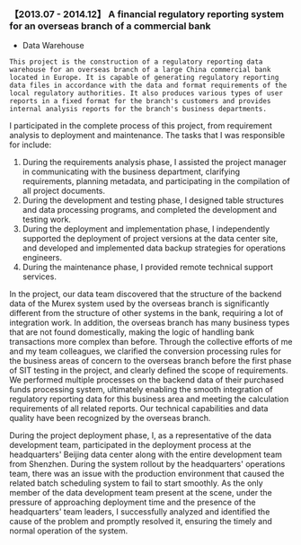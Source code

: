 ### 【2013.07 - 2014.12】 A financial regulatory reporting system for an overseas branch of a commercial bank

+ Data Warehouse

```
This project is the construction of a regulatory reporting data warehouse for an overseas branch of a large China commercial bank located in Europe. It is capable of generating regulatory reporting data files in accordance with the data and format requirements of the local regulatory authorities. It also produces various types of user reports in a fixed format for the branch's customers and provides internal analysis reports for the branch's business departments.
``` 

I participated in the complete process of this project, from requirement analysis to deployment and maintenance. The tasks that I was responsible for include:

1. During the requirements analysis phase, I assisted the project manager in communicating with the business department, clarifying requirements, planning metadata, and participating in the compilation of all project documents.
2. During the development and testing phase, I designed table structures and data processing programs, and completed the development and testing work.
3. During the deployment and implementation phase, I independently supported the deployment of project versions at the data center site, and developed and implemented data backup strategies for operations engineers.
4. During the maintenance phase, I provided remote technical support services.


In the project, our data team discovered that the structure of the backend data of the Murex system used by the overseas branch is significantly different from the structure of other systems in the bank, requiring a lot of integration work. In addition, the overseas branch has many business types that are not found domestically, making the logic of handling bank transactions more complex than before. Through the collective efforts of me and my team colleagues, we clarified the conversion processing rules for the business areas of concern to the overseas branch before the first phase of SIT testing in the project, and clearly defined the scope of requirements. We performed multiple processes on the backend data of their purchased funds processing system, ultimately enabling the smooth integration of regulatory reporting data for this business area and meeting the calculation requirements of all related reports. Our technical capabilities and data quality have been recognized by the overseas branch.

During the project deployment phase, I, as a representative of the data development team, participated in the deployment process at the headquarters' Beijing data center along with the entire development team from Shenzhen. During the system rollout by the headquarters' operations team, there was an issue with the production environment that caused the related batch scheduling system to fail to start smoothly. As the only member of the data development team present at the scene, under the pressure of approaching deployment time and the presence of the headquarters' team leaders, I successfully analyzed and identified the cause of the problem and promptly resolved it, ensuring the timely and normal operation of the system.

